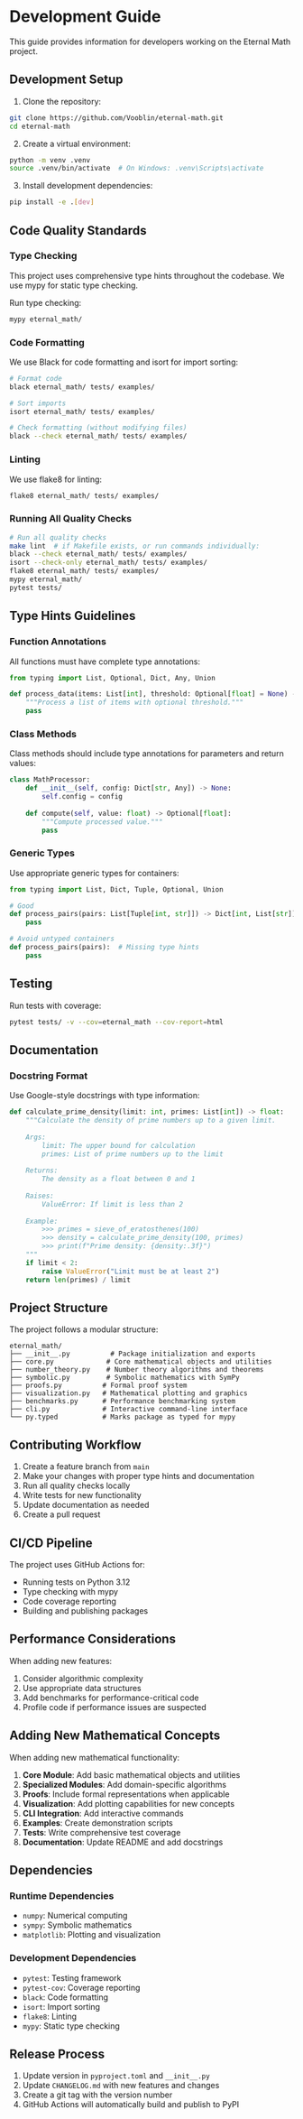 # Development Guide

This guide provides information for developers working on the Eternal Math project.

## Development Setup

1. Clone the repository:
```bash
git clone https://github.com/Vooblin/eternal-math.git
cd eternal-math
```

2. Create a virtual environment:
```bash
python -m venv .venv
source .venv/bin/activate  # On Windows: .venv\Scripts\activate
```

3. Install development dependencies:
```bash
pip install -e .[dev]
```

## Code Quality Standards

### Type Checking
This project uses comprehensive type hints throughout the codebase. We use mypy for static type checking.

Run type checking:
```bash
mypy eternal_math/
```

### Code Formatting
We use Black for code formatting and isort for import sorting:

```bash
# Format code
black eternal_math/ tests/ examples/

# Sort imports
isort eternal_math/ tests/ examples/

# Check formatting (without modifying files)
black --check eternal_math/ tests/ examples/
```

### Linting
We use flake8 for linting:
```bash
flake8 eternal_math/ tests/ examples/
```

### Running All Quality Checks
```bash
# Run all quality checks
make lint  # if Makefile exists, or run commands individually:
black --check eternal_math/ tests/ examples/
isort --check-only eternal_math/ tests/ examples/
flake8 eternal_math/ tests/ examples/
mypy eternal_math/
pytest tests/
```

## Type Hints Guidelines

### Function Annotations
All functions must have complete type annotations:

```python
from typing import List, Optional, Dict, Any, Union

def process_data(items: List[int], threshold: Optional[float] = None) -> Dict[str, Any]:
    """Process a list of items with optional threshold."""
    pass
```

### Class Methods
Class methods should include type annotations for parameters and return values:

```python
class MathProcessor:
    def __init__(self, config: Dict[str, Any]) -> None:
        self.config = config
    
    def compute(self, value: float) -> Optional[float]:
        """Compute processed value."""
        pass
```

### Generic Types
Use appropriate generic types for containers:

```python
from typing import List, Dict, Tuple, Optional, Union

# Good
def process_pairs(pairs: List[Tuple[int, str]]) -> Dict[int, List[str]]:
    pass

# Avoid untyped containers
def process_pairs(pairs):  # Missing type hints
    pass
```

## Testing

Run tests with coverage:
```bash
pytest tests/ -v --cov=eternal_math --cov-report=html
```

## Documentation

### Docstring Format
Use Google-style docstrings with type information:

```python
def calculate_prime_density(limit: int, primes: List[int]) -> float:
    """Calculate the density of prime numbers up to a given limit.
    
    Args:
        limit: The upper bound for calculation
        primes: List of prime numbers up to the limit
        
    Returns:
        The density as a float between 0 and 1
        
    Raises:
        ValueError: If limit is less than 2
        
    Example:
        >>> primes = sieve_of_eratosthenes(100)
        >>> density = calculate_prime_density(100, primes)
        >>> print(f"Prime density: {density:.3f}")
    """
    if limit < 2:
        raise ValueError("Limit must be at least 2")
    return len(primes) / limit
```

## Project Structure

The project follows a modular structure:

```
eternal_math/
├── __init__.py          # Package initialization and exports
├── core.py             # Core mathematical objects and utilities
├── number_theory.py    # Number theory algorithms and theorems
├── symbolic.py         # Symbolic mathematics with SymPy
├── proofs.py          # Formal proof system
├── visualization.py   # Mathematical plotting and graphics
├── benchmarks.py      # Performance benchmarking system
├── cli.py             # Interactive command-line interface
└── py.typed           # Marks package as typed for mypy
```

## Contributing Workflow

1. Create a feature branch from `main`
2. Make your changes with proper type hints and documentation
3. Run all quality checks locally
4. Write tests for new functionality
5. Update documentation as needed
6. Create a pull request

## CI/CD Pipeline

The project uses GitHub Actions for:
- Running tests on Python 3.12
- Type checking with mypy
- Code coverage reporting
- Building and publishing packages

## Performance Considerations

When adding new features:
1. Consider algorithmic complexity
2. Use appropriate data structures
3. Add benchmarks for performance-critical code
4. Profile code if performance issues are suspected

## Adding New Mathematical Concepts

When adding new mathematical functionality:

1. **Core Module**: Add basic mathematical objects and utilities
2. **Specialized Modules**: Add domain-specific algorithms
3. **Proofs**: Include formal representations when applicable
4. **Visualization**: Add plotting capabilities for new concepts
5. **CLI Integration**: Add interactive commands
6. **Examples**: Create demonstration scripts
7. **Tests**: Write comprehensive test coverage
8. **Documentation**: Update README and add docstrings

## Dependencies

### Runtime Dependencies
- `numpy`: Numerical computing
- `sympy`: Symbolic mathematics
- `matplotlib`: Plotting and visualization

### Development Dependencies
- `pytest`: Testing framework
- `pytest-cov`: Coverage reporting
- `black`: Code formatting
- `isort`: Import sorting
- `flake8`: Linting
- `mypy`: Static type checking

## Release Process

1. Update version in `pyproject.toml` and `__init__.py`
2. Update `CHANGELOG.md` with new features and changes
3. Create a git tag with the version number
4. GitHub Actions will automatically build and publish to PyPI
